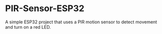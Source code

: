 # PIR-Sensor-ESP32
A simple ESP32 project that uses a PIR motion sensor to detect movement and turn on a red LED.
